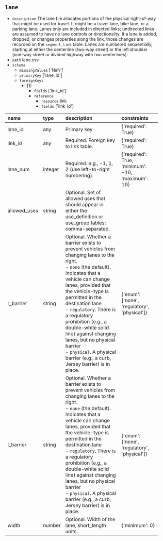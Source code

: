## `lane`
  - `description` The lane file allocates portions of the physical right-of-way that might be used for travel. It might be a travel lane, bike lane, or a parking lane. Lanes only are included in directed links; undirected links are assumed to have no lane controls or directionality. If a lane is added, dropped, or changes properties along the link, those changes are recorded on the `segment_link` table. Lanes are numbered sequentially, starting at either the centerline (two-way street) or the left shoulder (one-way street or divided highway with two centerlines).
  - `path` lane.csv
  - `schema`
      - `missingValues` ['NaN']
    - `primaryKey` ['lane_id']
    - `foreignKeys`
      - [1]
        - `fields` ['link_id']
        - `reference`
          - `resource` link
          - `fields` ['link_id']

  | name         | type    | description                                                                                                                                                                                                                                                                                                                                                                                                                                               | constraints                                       |
|:-------------|:--------|:----------------------------------------------------------------------------------------------------------------------------------------------------------------------------------------------------------------------------------------------------------------------------------------------------------------------------------------------------------------------------------------------------------------------------------------------------------|:--------------------------------------------------|
| lane_id      | any     | Primary key                                                                                                                                                                                                                                                                                                                                                                                                                                               | {'required': True}                                |
| link_id      | any     | Required. Foreign key to link table.                                                                                                                                                                                                                                                                                                                                                                                                                      | {'required': True}                                |
| lane_num     | integer | Required. e.g., -1, 1, 2 (use left-to-right numbering).                                                                                                                                                                                                                                                                                                                                                                                                   | {'required': True, 'minimum': -10, 'maximum': 10} |
| allowed_uses | string  | Optional. Set of allowed uses that should appear in either the use_definition or use_group tables; comma-separated.                                                                                                                                                                                                                                                                                                                                       |                                                   |
| r_barrier    | string  | Optional. Whether a barrier exists to prevent vehicles from changing lanes to the right.<br>- `none` (the default). Indicates that a vehicle can change lanes, provided that the vehicle-type is permitted in the destination lane<br>- `regulatory`. There is a regulatory prohibition (e.g., a double-white solid line) against changing lanes, but no physical barrier<br>- `physical`. A physical barrier (e.g., a curb, Jersey barrier) is in place. | {'enum': ['none', 'regulatory', 'physical']}      |
| l_barrier    | string  | Optional. Whether a barrier exists to prevent vehicles from changing lanes to the right.<br>- `none` (the default). Indicates that a vehicle can change lanes, provided that the vehicle-type is permitted in the destination lane<br>- `regulatory`. There is a regulatory prohibition (e.g., a double-white solid line) against changing lanes, but no physical barrier<br>- `physical`. A physical barrier (e.g., a curb, Jersey barrier) is in place. | {'enum': ['none', 'regulatory', 'physical']}      |
| width        | number  | Optional. Width of the lane, short_length units.                                                                                                                                                                                                                                                                                                                                                                                                          | {'minimum': 0}                                    |